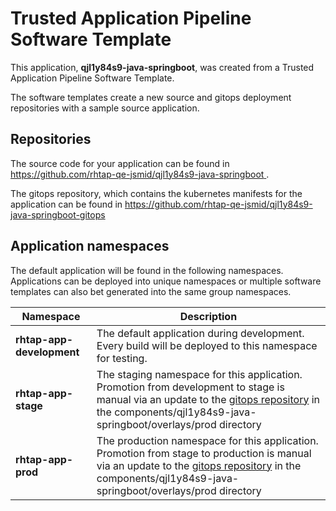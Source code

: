 # Trusted Application Pipeline Software Template

This application, **qjl1y84s9-java-springboot**, was created from a Trusted Application Pipeline Software Template.

The software templates create a new source and gitops deployment repositories with a sample source application. 

## Repositories

The source code for your application can be found in [https://github.com/rhtap-qe-jsmid/qjl1y84s9-java-springboot ](https://github.com/rhtap-qe-jsmid/qjl1y84s9-java-springboot ).
 
The gitops repository, which contains the kubernetes manifests for the application can be found in 
[https://github.com/rhtap-qe-jsmid/qjl1y84s9-java-springboot-gitops ](https://github.com/rhtap-qe-jsmid/qjl1y84s9-java-springboot-gitops ) 

## Application namespaces 

The default application will be found in the following namespaces. Applications can be deployed into unique namespaces or multiple software templates can also bet generated into the same group namespaces.  

|  Namespace   |  Description   |  
| -------- | -------- |   
| **rhtap-app-development** | The default application during development. Every build will be deployed to this namespace for testing. | 
| **rhtap-app-stage** | The staging namespace for this application. Promotion from development to stage is manual via an update to the [gitops repository](https://github.com/rhtap-qe-jsmid/qjl1y84s9-java-springboot-gitops ) in the components/qjl1y84s9-java-springboot/overlays/prod directory |  
| **rhtap-app-prod** | The production namespace for this application. Promotion from stage to production is manual via an update to the [gitops repository](https://github.com/rhtap-qe-jsmid/qjl1y84s9-java-springboot-gitops ) in the components/qjl1y84s9-java-springboot/overlays/prod directory | 